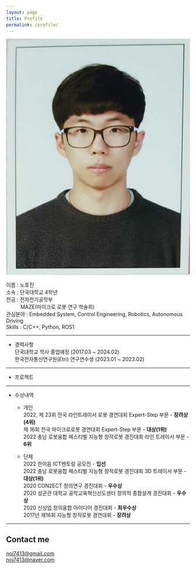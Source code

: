 ```yaml
---
layout: page
title: Profile
permalink: /profile/
---
```


<div class="profile-picture">
  <img src="../images/profile_picture.jpg">
</div>

이름 : 노호진   
소속 : 단국대학교 4학년   
전공 : 전자전기공학부   
&nbsp; &nbsp; &nbsp; &nbsp; &nbsp; MAZE(마이크로 로봇 연구 학술회)   
관심분야 : Embedded System, Control Engineering, Robotics, Autonomous Driving   
Skills : C/C++, Python, ROS1

---

- 경력사항   
단국대학교 학사 졸업예정 (2017.03 ~ 2024.02)   
한국전자통신연구원(Etri) 연구연수생 (2023.01 ~ 2023.02)

---

- 프로젝트   

---

- 수상내역   
  - 개인   
  2022, 제 23회 전국 라인트레이서 로봇 경연대회 Expert-Step 부문 - **장려상(4위)**   
  제 16회 전국 마이크로로봇 경연대회 Expert-Step 부문 - **대상(1위)**   
  2022 충남 로봇융합 페스티벌 지능형 창작로봇 경진대회 라인 트레이서 부문 - **6위**   

  - 단체   
  2022 한이음 ICT멘토링 공모전 - **입선**   
  2022 충남 로봇융합 페스티벌 지능형 창작로봇 경진대회 3D 트레이서 부문 - **대상(1위)**   
  2020 CON2ECT 창의연구 경진대회 - **우수상**   
  2020 성균관 대학교 공학교육혁신선도센터 창의적 종합설계 경진대회 - **우수상**   
  2020 신상업 창의융합 아이디어 경진대회 - **최우수상**   
  2017년 제16회 지능형 창작로봇 경연대회 - **장려상**    

---

## Contact me

noj7413@gmail.com   
noj7413@naver.com